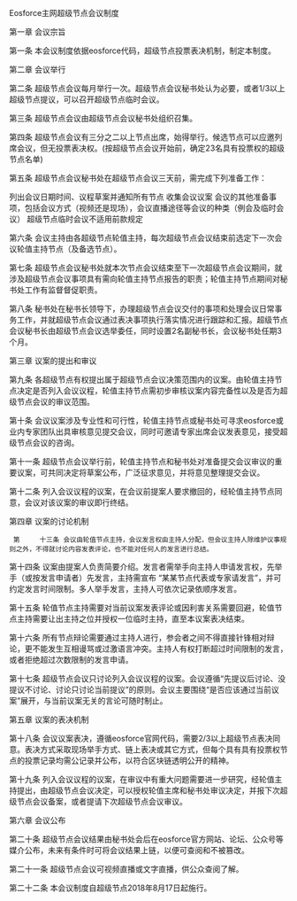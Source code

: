 
Eosforce主网超级节点会议制度


第一章 会议宗旨

第一条 本会议制度依据eosforce代码，超级节点投票表决机制，制定本制度。



第二章 会议举行

第二条 超级节点会议每月举行一次。超级节点会议秘书处认为必要，或者1/3以上超级节点提议，可以召开超级节点临时会议。

第三条 超级节点会议由超级节点会议秘书处组织召集。

第四条 超级节点会议有三分之二以上节点出席，始得举行。候选节点可以应邀列席会议，但无投票表决权。(按超级节点会议开始前，确定23名具有投票权的超级节点名单)

第五条 超级节点会议秘书处在超级节点会议三天前，需完成下列准备工作：

列出会议日期时间、议程草案并通知所有节点
收集会议议案
会议的其他准备事项，包括会议方式（视频还是现场），会议直播途径等会议的种类（例会及临时会议）
超级节点临时会议不适用前款规定

第六条 会议主持由各超级节点轮值主持，每次超级节点会议结束前选定下一次会议轮值主持节点（及备选节点）。

第七条 超级节点会议秘书处就本次节点会议结束至下一次超级节点会议期间，就涉及超级节点会议事项具有需向轮值主持节点报告的职责；轮值主持节点期间对秘书处工作有监督督促职责。

第八条 秘书处在秘书长领导下，办理超级节点会议交付的事项和处理会议日常事务工作，并就超级节点会议通过表决事项执行落实情况进行跟踪和汇报。超级节点会议秘书长由超级节点会议选举委任，同时设置2名副秘书长，会议秘书处任期3个月。



第三章 议案的提出和审议

第九条 各超级节点有权提出属于超级节点会议决策范围内的议案。由轮值主持节点决定是否列入会议议程，轮值主持节点需初步审核议案内容完备性以及是否为超级节点会议的审议范围。

第十条 会议议案涉及专业性和可行性，轮值主持节点或秘书处可寻求eosforce或业内专家团队出具审核意见提交会议，同时可邀请专家出席会议发表意见，接受超级节点会议的咨询。

第十一条 超级节点会议举行前，轮值主持节点和秘书处对准备提交会议审议的重要议案，可共同决定将草案公布，广泛征求意见，并将意见整理提交会议。

第十二条 列入会议议程的议案，在会议前提案人要求撤回的，经轮值主持节点同意，会议对该议案的审议即行终结。



第四章 议案的讨论机制

     第     十三条 会议由轮值节点主持，会议发言权由主持人分配，但会议主持人除维护议事规则之外，不得就讨论内容发表评论，也不能对任何人的发言进行总结。


  
第十四条 议案由提案人负责简要介绍。发言者需举手向主持人申请发言权，先举手（或按发言申请者）先发言，主持需宣布 “某某节点代表或专家请发言”，并可约定发言时间限制。多人举手发言，主持人可依次记录依顺序发言。

第十五条 轮值节点主持需要对当前议案发表评论或因利害关系需要回避，轮值节点主持需要让出主持之位并授权一位临时主持，直至本议案表决结束。

第十六条 所有节点辩论需要通过主持人进行，参会者之间不得直接针锋相对辩论，更不能发生互相谩骂或过激语言冲突。主持人有权打断超过时间限制的发言，或者拒绝超过次数限制的发言申请。

第十七条 超级节点会议只讨论列入会议议程的议案。会议遵循“先提议后讨论、没提议不讨论、讨论只讨论当前提议”的原则。会议主要围绕“是否应该通过当前议案”展开，与当前议案无关的言论可随时制止。



第五章 议案的表决机制

第十八条 会议议案表决，遵循eosforce官网代码，需要2/3以上超级节点表决同意。表决方式采取现场举手方式、链上表决或其它方式，但每个具有具有投票权节点的投票记录均需公记录并公布，以符合区块链透明公开的精神。

第十九条 列入会议议程的议案，在审议中有重大问题需要进一步研究，经轮值主持提出，由超级节点会议决定，可以授权轮值主席和秘书处审议决定，并报下次超级节点会议备案，或者提请下次超级节点会议审议。



第六章 会议公布

第二十条 超级节点会议结果由秘书处会后在eosforce官方网站、论坛、公众号等媒介公布，未来有条件时可将会议结果上链，以便可查阅和不被篡改。

第二十一条  超级节点会议可视频直播或文字直播，供公众查阅了解。



第二十二条 本会议制度自超级节点2018年8月17日起施行。

